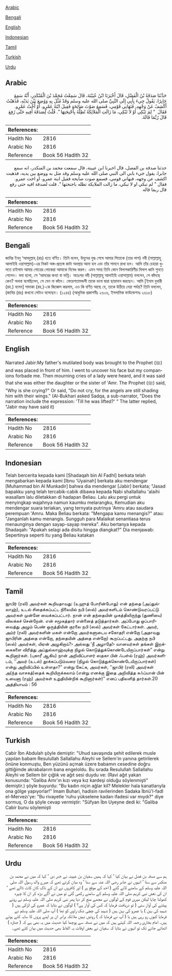 [Arabic](#arabic)

[Bengali](#bengali)

[English](#english)

[Indonesian](#indonesian)

[Tamil](#tamil)

[Turkish](#turkish)

[Urdu](#urdu)

## Arabic


<div dir="rtl" lang="ar" style={{fontSize:'larger',backgroundColor:'#f8f9fa',padding:20}}>
حَدَّثَنَا صَدَقَةُ بْنُ الْفَضْلِ، قَالَ أَخْبَرَنَا ابْنُ عُيَيْنَةَ، قَالَ سَمِعْتُ مُحَمَّدَ بْنَ الْمُنْكَدِرِ، أَنَّهُ سَمِعَ جَابِرًا، يَقُولُ جِيءَ بِأَبِي إِلَى النَّبِيِّ صلى الله عليه وسلم وَقَدْ مُثِّلَ بِهِ وَوُضِعَ بَيْنَ يَدَيْهِ، فَذَهَبْتُ أَكْشِفُ عَنْ وَجْهِهِ، فَنَهَانِي قَوْمِي، فَسَمِعَ صَوْتَ صَائِحَةٍ فَقِيلَ ابْنَةُ عَمْرٍو، أَوْ أُخْتُ عَمْرٍو‏.‏ فَقَالَ ‏ "‏ لِمَ تَبْكِي أَوْ لاَ تَبْكِي، مَا زَالَتِ الْمَلاَئِكَةُ تُظِلُّهُ بِأَجْنِحَتِهَا ‏"‏‏.‏ قُلْتُ لِصَدَقَةَ أَفِيهِ حَتَّى رُفِعَ قَالَ رُبَّمَا قَالَهُ‏.‏
</div>
<div style={{backgroundColor:'#f8f9fa',padding:20, marginBottom: 10}}><table> <thead> <tr> <th>References:</th> <th></th> </tr> </thead> <tbody><tr><td>Hadith No</td><td>2816</td></tr><tr><td>Arabic No</td><td>2816</td></tr><tr><td>Reference</td><td>Book 56 Hadith 32</td></tr></tbody></table></div>


<div dir="rtl" lang="ar" style={{fontSize:'larger',backgroundColor:'#f8f9fa',padding:20}}>
حدثنا صدقة بن الفضل، قال اخبرنا ابن عيينة، قال سمعت محمد بن المنكدر، انه سمع جابرا، يقول جيء بابي الى النبي صلى الله عليه وسلم وقد مثل به ووضع بين يديه، فذهبت اكشف عن وجهه، فنهاني قومي، فسمع صوت صايحة فقيل ابنة عمرو، او اخت عمرو. فقال " لم تبكي او لا تبكي، ما زالت الملايكة تظله باجنحتها ". قلت لصدقة افيه حتى رفع قال ربما قاله
</div>
<div style={{backgroundColor:'#f8f9fa',padding:20, marginBottom: 10}}><table> <thead> <tr> <th>References:</th> <th></th> </tr> </thead> <tbody><tr><td>Hadith No</td><td>2816</td></tr><tr><td>Arabic No</td><td>2816</td></tr><tr><td>Reference</td><td>Book 56 Hadith 32</td></tr></tbody></table></div>

## Bengali


<div dir="ltr" lang="bn" style={{fontSize:'larger',backgroundColor:'#f8f9fa',padding:20}}>
জাবির ইবনু ‘আবদুল্লাহ্ (রাঃ) হতে বর্ণিত। তিনি বলেন, উহুদের যুদ্ধ শেষে আমার পিতাকে (তার লাশ) নবী (সাল্লাল্লাহু আলাইহি ওয়াসাল্লাম)-এর নিকট অঙ্গ-প্রত্যঙ্গ কাটা অবস্থায় আনা হল এবং তাঁর সামনে রাখা হল। আমি তাঁর চেহারা খুলতে চাইলাম আমার গোত্রের লোকেরা আমাকে নিষেধ করল। এমন সময় তিনি কোন বিলাপকারিণীর বিলাপ ধ্বনি শুনতে পেলেন। বলা হলো, সে ‘আমরের কন্যা বা ভগ্নি। অতঃপর নবী (সাল্লাল্লাহু আলাইহি ওয়াসাল্লাম) বললেন, সে কাঁদছে কেন? অথবা বলেছিলেন, সে যেন না কাঁদে। ফেরেশতামন্ডলী তাকে ডানা দ্বারা ছায়াদান করছেন। আমি [ইমাম বুখারী (রহ.) বলেন] সাদাকা (রহ.)-কে জিজ্ঞেস করলাম, এও কি বর্ণিত আছে যে, তাকে উঠিয়ে নেয়া পর্যন্ত? তিনি বললেন, (জাবির (রাঃ) কখনো সেটাও বলেছেন। (১২৪৪) (আধুনিক প্রকাশনীঃ ২৬০৬, ইসলামিক ফাউন্ডেশনঃ ২৬১৮)
</div>
<div style={{backgroundColor:'#f8f9fa',padding:20, marginBottom: 10}}><table> <thead> <tr> <th>References:</th> <th></th> </tr> </thead> <tbody><tr><td>Hadith No</td><td>2816</td></tr><tr><td>Arabic No</td><td>2816</td></tr><tr><td>Reference</td><td>Book 56 Hadith 32</td></tr></tbody></table></div>

## English


<div dir="ltr" lang="en" style={{fontSize:'larger',backgroundColor:'#f8f9fa',padding:20}}>
Narrated Jabir:My father's mutilated body was brought to the Prophet (ﷺ) and was placed in front of him. I went to uncover his face but my companions forbade me. Then mourning cries of a lady were heard, and it was said that she was either the daughter or the sister of 'Amr. The Prophet (ﷺ) said, "Why is she crying?" Or said, "Do not cry, for the angels are still shading him with their wings." (Al-Bukhari asked Sadqa, a sub-narrator, "Does the narration include the expression: 'Till he was lifted?' " The latter replied, "Jabir may have said it)
</div>
<div style={{backgroundColor:'#f8f9fa',padding:20, marginBottom: 10}}><table> <thead> <tr> <th>References:</th> <th></th> </tr> </thead> <tbody><tr><td>Hadith No</td><td>2816</td></tr><tr><td>Arabic No</td><td>2816</td></tr><tr><td>Reference</td><td>Book 56 Hadith 32</td></tr></tbody></table></div>

## Indonesian


<div dir="ltr" lang="id" style={{fontSize:'larger',backgroundColor:'#f8f9fa',padding:20}}>
Telah bercerita kepada kami [Shadaqah bin Al Fadhl] berkata telah mengabarkan kepada kami [Ibnu 'Uyainah] berkata aku mendengar [Muhammad bin Al Munkadir] bahwa dia mendengar [Jabir] berkata; "Jasad bapakku yang telah tercabik-cabik dibawa kepada Nabi shallallahu 'alaihi wasallam lalu diletakkan di hadapan Beliau. Lalu aku pergi untuk menyingkap wajahnya namun kaumku melarangku, Kemudian aku mendengar suara teriakan, yang ternyata putrinya 'Amru atau saudara perempuan 'Amru. Maka Beliau berkata: "Mengapa kamu menangis?" atau: "Janganlah kamu menangis. Sungguh para Malaikat senantiasa terus menaunginya dengan sayap-sayap mereka". Aku bertanya kepada Shadaqah: "Apakah selagi ada disitu hingga diangkat?" Dia menjawab: Sepertinya seperti itu yang Beliau katakan
</div>
<div style={{backgroundColor:'#f8f9fa',padding:20, marginBottom: 10}}><table> <thead> <tr> <th>References:</th> <th></th> </tr> </thead> <tbody><tr><td>Hadith No</td><td>2816</td></tr><tr><td>Arabic No</td><td>2816</td></tr><tr><td>Reference</td><td>Book 56 Hadith 32</td></tr></tbody></table></div>

## Tamil


<div dir="ltr" lang="ta" style={{fontSize:'larger',backgroundColor:'#f8f9fa',padding:20}}>
ஜாபிர் (ரலி) அவர்கள் கூறியதாவது: (உஹுத் போரின்போது) என் தந்தை (அப்துல்லாஹ்), உடல் சிதைக்கப்பட்ட நிலையில் நபி (ஸல்) அவர்களிடம் கொண்டுவரப்பட்டு அவர்கள் முன்னே வைக்கப்பட்டார். நான் என் தந்தையின் முகத்திலிருந்து (துணியை) விலக்கச் சென்றேன். என் சமூகத்தார் என்னைத் தடுத்தார்கள். அப்போது ஒப்பாரிவைத்து அழும் பெண் ஒருத்தியின் குரலை நபி (ஸல்) அவர்கள் கேட்டார்கள். அவர், அம்ர் (ரலி) அவர்களின் மகள் என்றோ அவர்களுடைய சகோதரி என்றோ (அதாவது ஜாபிரின் அத்தை என்றோ, தந்தையின் அத்தை என்றோ) கூறப்பட்டது. அதற்கு நபி (ஸல்) அவர்கள், யிஏன் அழுகிறாய்?› அல்லது ‘நீ அழாதே!› வானவர்கள் தங்கள் இறக்கைகளை விரித்து அப்துல்லாஹ்வுக்கு நிழல் கொடுத்துக்கொண்டேயிருப்பார்கள்” என்று கூறினார்கள். (புகாரீ ஆகிய) நான் அறிவிப்பாளர் ஸதகா பின் ஃபள்ல் (ரஹ்) அவர்களிடம், ‘‘அவர் (உடல்) தூக்கப்படும்வரை (நிழல் கொடுத்துக்கொண்டேயிருப்பார்கள்) என்று அறிவிப்பில் உள்ளதா?” என்று கேட்க, அவர்கள், ‘‘ஜாபிர் (ரலி) அவர்கள் அ(ந்த வாசகத்)தைக் கூறியிருக்கலாம் (என்று எனக்கு இதை அறிவித்த சுஃப்யான் பின் உயைனா (ரஹ்) அவர்கள் உறுதியின்றிக் கூறினார்கள்)” எனப் பதிலளித் தார்கள்.20 அத்தியாயம் : 56
</div>
<div style={{backgroundColor:'#f8f9fa',padding:20, marginBottom: 10}}><table> <thead> <tr> <th>References:</th> <th></th> </tr> </thead> <tbody><tr><td>Hadith No</td><td>2816</td></tr><tr><td>Arabic No</td><td>2816</td></tr><tr><td>Reference</td><td>Book 56 Hadith 32</td></tr></tbody></table></div>

## Turkish


<div dir="ltr" lang="tr" style={{fontSize:'larger',backgroundColor:'#f8f9fa',padding:20}}>
Cabir İbn Abdulah şöyle demiştir: "Uhud savaşında şehit edilerek musle yapılan babam Resulullah Sallallahu Aleyhi ve Sellem'in yanına getirilerek önüne konmuştu, Ben yüzünü açmak üzere babamın cesedine doğru gittiğimde akrabalarım bana engeloldu. Bu sırada Resulullah Sallallahu Aleyhi ve Sellem bir çığlık ve ağıt sesi duydu ve: (Ravi ağıt yakan konusunda: "Galiba Amr'ın kızı veya kız kardeşi olduğu söylenmişti" demiştir.) şöyle buyurdu: "Bu kadın niçin ağlar kil? Melekler hala kanatlarıyla ona gölge yapıyorlar!" İmam Buhari, hadisin ravilerinden Sadaka İbnü'l-fadl el-Mervezı'ye: "Bu rivayetle 'ruhu yükselene kadarı ifadesi var mıydı?" diye sormuş, O da şöyle cevap vermiştir: "Süfyan İbn Uyeyne dedi ki: "Galiba Cabir bunu söylemişti
</div>
<div style={{backgroundColor:'#f8f9fa',padding:20, marginBottom: 10}}><table> <thead> <tr> <th>References:</th> <th></th> </tr> </thead> <tbody><tr><td>Hadith No</td><td>2816</td></tr><tr><td>Arabic No</td><td>2816</td></tr><tr><td>Reference</td><td>Book 56 Hadith 32</td></tr></tbody></table></div>

## Urdu


<div dir="rtl" lang="ur" style={{fontSize:'larger',backgroundColor:'#f8f9fa',padding:20}}>
ہم سے صدقہ بن فضل نے بیان کیا ‘ کہا کہ ہمیں سفیان بن عیینہ نے خبر دی ‘ کہا کہ میں نے محمد بن منکدر سے سنا ‘ انہوں نے جابر رضی اللہ عنہ سے سنا ‘ وہ بیان کرتے تھے کہ میرے والد رسول اللہ صلی اللہ علیہ وسلم کے سامنے لائے گئے ( احد کے موقع پر ) اور کافروں نے ان کے ناک کان کاٹ ڈالے تھے ‘ ان کی نعش نبی کریم صلی اللہ علیہ وسلم کے سامنے رکھی گئی تو میں نے آگے بڑھ کر ان کا چہرہ کھولنا چاہا لیکن میری قوم کے لوگوں نے مجھے منع کر دیا پھر نبی کریم صلی اللہ علیہ وسلم نے رونے پیٹنے کی آواز سنی ( تو دریافت فرمایا کہ کس کی آواز ہے؟ ) لوگوں نے بتایا کہ عمرو کی لڑکی ہیں ( شہید کی بہن ) یا عمرو کی بہن ہیں ( شہید کی چچی شک راوی کو تھا ) آپ صلی اللہ علیہ وسلم نے فرمایا کیوں رو رہی ہیں یا ( آپ نے فرمایا کہ ) روئیں نہیں ملائکہ برابر ان پر اپنے پروں کا سایہ کئے ہوئے ہیں۔ امام بخاری رحمہ اللہ کہتے ہیں کہ میں نے صدقہ سے پوچھا کیا حدیث میں یہ بھی ہے کہ ( جنازہ ) اٹھائے جانے تک تو انہوں نے بتایا کہ سفیان نے بعض اوقات یہ الفاظ بھی حدیث میں بیان کئے تھے۔
</div>
<div style={{backgroundColor:'#f8f9fa',padding:20, marginBottom: 10}}><table> <thead> <tr> <th>References:</th> <th></th> </tr> </thead> <tbody><tr><td>Hadith No</td><td>2816</td></tr><tr><td>Arabic No</td><td>2816</td></tr><tr><td>Reference</td><td>Book 56 Hadith 32</td></tr></tbody></table></div>